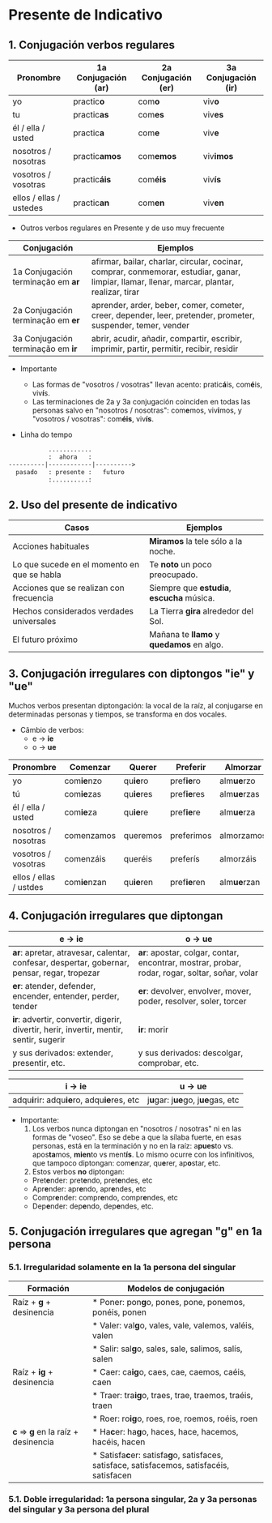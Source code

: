 # Presente de Indicativo

## 1. Conjugación verbos regulares

Pronombre               | 1a Conjugación (**ar**) | 2a Conjugación (**er**) | 3a Conjugación (**ir**)
----------------------- | ----------------------- | ----------------------- | --------------------------
yo                      | practic**o**            | com**o**                | viv**o**
tu                      | practic**as**           | com**es**               | viv**es**
él / ella / usted       | practic**a**            | com**e**                | viv**e**
nosotros / nosotras     | practic**amos**         | com**emos**             | viv**imos**
vosotros / vosotras     | practic**áis**          | com**éis**              | viv**ís**
ellos / ellas / ustedes | practic**an**           | com**en**               | viv**en**


* Outros verbos regulares en Presente y de uso muy frecuente

Conjugación                         | Ejemplos
----------------------------------- | --------------------------------------------------------------------------------------------------------------------------------------------
1a Conjugación terminação em **ar** | afirmar, bailar, charlar, circular, cocinar, comprar, conmemorar, estudiar, ganar, limpiar, llamar, llenar, marcar, plantar, realizar, tirar
2a Conjugación terminação em **er** | aprender, arder, beber, comer, cometer, creer, depender, leer, pretender, prometer, suspender, temer, vender
3a Conjugación terminação em **ir** | abrir, acudir, añadir, compartir, escribir, imprimir, partir, permitir, recibir, residir


* Importante

  * Las formas de "vosotros / vosotras" llevan acento: pratic**á**is, com**é**is, viv**í**s.
  * Las terminaciones de 2a y 3a conjugación coinciden en todas las personas salvo en "nosotros / nosotras": com**e**mos, viv**i**mos, y "vosotros / vosotras": com**éis**, viv**ís**.


* Linha do tempo

```txt
           ............
           :  ahora   :
----------|------------|---------->
  pasado   : presente :   futuro
           :..........:
```

## 2. Uso del presente de indicativo

Casos                                       | Ejemplos
------------------------------------------- | -------------------------------------------------------
Acciones habituales                         | **Miramos** la tele sólo a la noche.
Lo que sucede en el momento en que se habla | Te **noto** un poco preocupado.
Acciones que se realizan con frecuencia     | Siempre que **estudia**, **escucha** música.
Hechos considerados verdades universales    | La Tierra **gira** alrededor del Sol.
El futuro próximo                           | Mañana te **llamo** y **quedamos** en algo.


## 3. Conjugación irregulares con diptongos "ie" y "ue"

Muchos verbos presentan diptongación: la vocal de la raíz, al conjugarse en determinadas personas y tiempos, se transforma en dos vocales.

* Câmbio de verbos:
  * e -> **ie**
  * o -> **ue**

Pronombre              | Comenzar      | Querer      | Preferir      | Almorzar      | Volver      | Dormir
---------------------- | ------------- | ----------- | ------------- | ------------- | ----------- | --------------
yo                     | com**ie**nzo  | qu**ie**ro  | pref**ie**ro  | alm**ue**rzo  | v**ue**lvo  | d**ue**rmo
tú                     | com**ie**zas  | qu**ie**res | pref**ie**res | alm**ue**rzas | v**ue**lves | d**ue**rmes
él / ella / usted      | com**ie**za   | qu**ie**re  | pref**ie**re  | alm**ue**rza  | v**ue**lve  | d**ue**rme
nosotros / nosotras    | comenzamos    | queremos    | preferimos    | almorzamos    | volvemos    | durmimos
vosotros / vosotras    | comenzáis     | queréis     | preferís      | almorzáis     | volvéis     | durmís
ellos / ellas / ustdes | com**ie**nzan | qu**ie**ren | pref**ie**ren | alm**ue**rzan | v**ue**lven | d**ue**rmen


## 4. Conjugación irregulares que diptongan

e -> **ie**                                                                                  | o -> **ue**
-------------------------------------------------------------------------------------------- | ------------------------------------------------------------------------------------------------
**ar**: apretar, atravesar, calentar, confesar, despertar, gobernar, pensar, regar, tropezar | **ar**: apostar, colgar, contar, encontrar, mostrar, probar, rodar, rogar, soltar, soñar, volar
**er**: atender, defender, encender, entender, perder, tender                                | **er**: devolver, envolver, mover, poder, resolver, soler, torcer
**ir**: advertir, convertir, digerir, divertir, herir, invertir, mentir, sentir, sugerir     | **ir**: morir
y sus derivados: extender, presentir, etc.                                                   | y sus derivados: descolgar, comprobar, etc.


i -> **ie**                                    | u -> **ue**
---------------------------------------------- | -----------------------------------------------------------
adqu**i**rir: adqu**ie**ro, adqu**ie**res, etc | j**u**gar: j**ue**go, j**ue**gas, etc


* Importante:
  1. Los verbos nunca diptongan en "nosotros / nosotras" ni en las formas de "voseo". Eso se debe a que la sílaba fuerte, en esas personas, está en la terminación y no en la raíz: a**pues**to vs. apos**ta**mos, **mien**to vs ment**ís**. Lo mismo ocurre con los infinitivos, que tampoco diptongan: com**e**nzar, qu**e**rer, ap**o**star, etc.
  2. Estos verbos **no** diptongan:
    * Pret**e**nder: pret**e**ndo, pret**e**ndes, etc
    * Apr**e**nder: apr**e**ndo, apr**e**ndes, etc
    * Compr**e**nder: compr**e**ndo, compr**e**ndes, etc
    * Dep**e**nder: dep**e**ndo, dep**e**ndes, etc.


## 5. Conjugación irregulares que agregan "g" en 1a persona

### 5.1. Irregularidad solamente en la 1a persona del singular

Formación                              | Modelos de conjugación
-------------------------------------- | --------------------------------------
Raíz + **g** + desinencia              | * Poner: pon**g**o, pones, pone, ponemos, ponéis, ponen
` `                                    | * Valer: val**g**o, vales, vale, valemos, valéis, valen
` `                                    | * Salir: sal**g**o, sales, sale, salimos, salís, salen
Raíz + **ig** + desinencia             | * Caer: ca**ig**o, caes, cae, caemos, caéis, caen
` `                                    | * Traer: tra**ig**o, traes, trae, traemos, traéis, traen
` `                                    | * Roer: ro**ig**o, roes, roe, roemos, roéis, roen
**c** => **g** en la raíz + desinencia | * Ha**c**er: ha**g**o, haces, hace, hacemos, hacéis, hacen
` `                                    | * Satisfa**c**er: satisfa**g**o, satisfaces, satisface, satisfacemos, satisfacéis, satisfacen

### 5.1. Doble irregularidad: 1a persona singular, 2a y 3a personas del singular y 3a persona del plural

